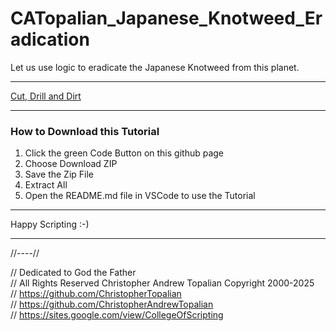 # CATopalian_Japanese_Knotweed_Eradication
Let us use logic to eradicate the Japanese Knotweed from this planet.

---

[Cut, Drill and Dirt](src/methods/cut_drill_and_dirt/cut_drill_and_dirt.md)  

---

### How to Download this Tutorial
1. Click the green Code Button on this github page
2. Choose Download ZIP
3. Save the Zip File
4. Extract All
5. Open the README.md file in VSCode to use the Tutorial

---

Happy Scripting :-)

---

//----//

// Dedicated to God the Father  
// All Rights Reserved Christopher Andrew Topalian Copyright 2000-2025  
// https://github.com/ChristopherTopalian  
// https://github.com/ChristopherAndrewTopalian  
// https://sites.google.com/view/CollegeOfScripting



